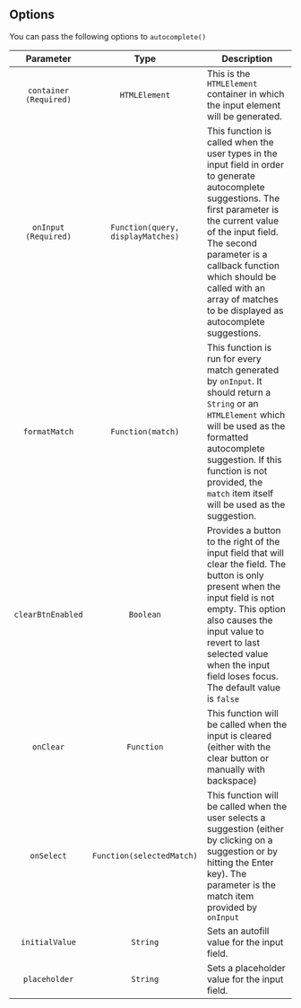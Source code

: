 ## Options

You can pass the following options to `autocomplete()`

| Parameter | Type | Description |
| :-------: | :---:| ----------- |
|`container` `(Required)`|`HTMLElement`|This is the `HTMLElement` container in which the input element will be generated.|
|`onInput` `(Required)`| `Function(query, displayMatches)`| This function is called when the user types in the input field in order to generate autocomplete suggestions. The first parameter is the current value of the input field.  The second parameter is a callback function which should be called with an array of matches to be displayed as autocomplete suggestions.|
|`formatMatch`|`Function(match)` | This function is run for every match generated by `onInput`. It should return a `String` or an `HTMLElement` which will be used as the formatted autocomplete suggestion. If this function is not provided, the `match` item itself will be used as the suggestion.|
|`clearBtnEnabled`| `Boolean`| Provides a button to the right of the input field that will clear the field. The button is only present when the input field is not empty. This option also causes the input value to revert to last selected value when the input field loses focus. The default value is `false`|
|`onClear`|`Function`| This function will be called when the input is cleared (either with the clear button or manually with backspace) |
|`onSelect`|`Function(selectedMatch)`| This function will be called when the user selects a suggestion (either by clicking on a suggestion or by hitting the Enter key). The parameter is the match item provided by `onInput`|
|`initialValue`|`String`| Sets an autofill value for the input field. |
|`placeholder`|`String`| Sets a placeholder value for the input field.|